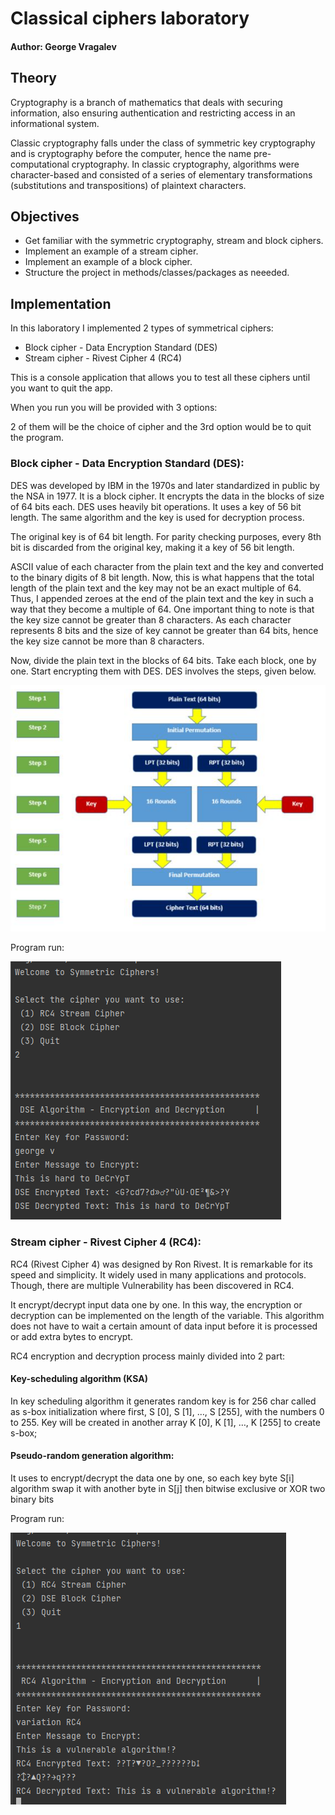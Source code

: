 # Classical ciphers laboratory

#### Author: George Vragalev

## Theory
Cryptography is a branch of mathematics that deals with securing information, also ensuring authentication and restricting access in an informational system.

Classic cryptography falls under the class of symmetric key cryptography and is cryptography 
before the computer, hence the name pre-computational cryptography. In classic cryptography, 
algorithms were character-based and consisted of a series of elementary transformations 
(substitutions and transpositions) of plaintext characters.

## Objectives

* Get familiar with the symmetric cryptography, stream and block ciphers.
* Implement an example of a stream cipher.
* Implement an example of a block cipher.
* Structure the project in methods/classes/packages as neeeded.

## Implementation

In this laboratory I implemented 2 types of symmetrical ciphers:
* Block cipher - Data Encryption Standard (DES)
* Stream cipher - Rivest Cipher 4 (RC4)

This is a console application that allows you to test all these ciphers until you want to 
quit the app. 

When you run you will be provided with 3 options:

2 of them will be the choice of cipher and the 3rd option would be to quit the program.

### Block cipher - Data Encryption Standard (DES):
DES was developed by IBM in the 1970s and later standardized in public by the NSA in 1977. 
It is a block cipher. It encrypts the data in the blocks of size of 64 bits each. 
DES uses heavily bit operations. It uses a key of 56 bit length. 
The same algorithm and the key is used for decryption process.

The original key is of 64 bit length. For parity checking purposes, 
every 8th bit is discarded from the original key, making it a key of 56 bit length.

ASCII value of each character from the plain text and the key and converted to the binary digits of 8 bit length. 
Now, this is what happens that the total length of the plain text and the key may not be an exact multiple of 64. 
Thus, I appended zeroes at the end of the plain text and the key in such a way that they become a 
multiple of 64. One important thing to note is that the key size cannot be greater than 8 characters.
As each character represents 8 bits and the size of key cannot be greater than 64 bits, hence the key size 
cannot be more than 8 characters.

Now, divide the plain text in the blocks of 64 bits. Take each block, one by one. 
Start encrypting them with DES. DES involves the steps, given below.

![img.png](images/img.png)

Program run:

![img.png](images/img2.png)




### Stream cipher - Rivest Cipher 4 (RC4):

RC4 (Rivest Cipher 4) was designed by Ron Rivest. It is remarkable for its speed and simplicity. 
It widely used in many applications and protocols. 
Though, there are multiple Vulnerability has been discovered in RC4.

It encrypt/decrypt input data one by one. 
In this way, the encryption or decryption can be implemented on the length of the variable. 
This algorithm does not have to wait a certain amount of data input before it is processed or add 
extra bytes to encrypt.

RC4 encryption and decryption process mainly divided into 2 part:

#### Key-scheduling algorithm (KSA)

In key scheduling algorithm it generates random key is for 256 char called as s-box initialization where first,
S [0], S [1], …, S [255], with the numbers 0 to 255.
Key will be created in another array K [0], K [1], …, K [255] to create s-box;

#### Pseudo-random generation algorithm:

It uses to encrypt/decrypt the data one by one, so each key byte 
S[i] algorithm swap it with another byte in S[j] then bitwise exclusive or XOR two binary bits

Program run:

![img.png](img3.png)